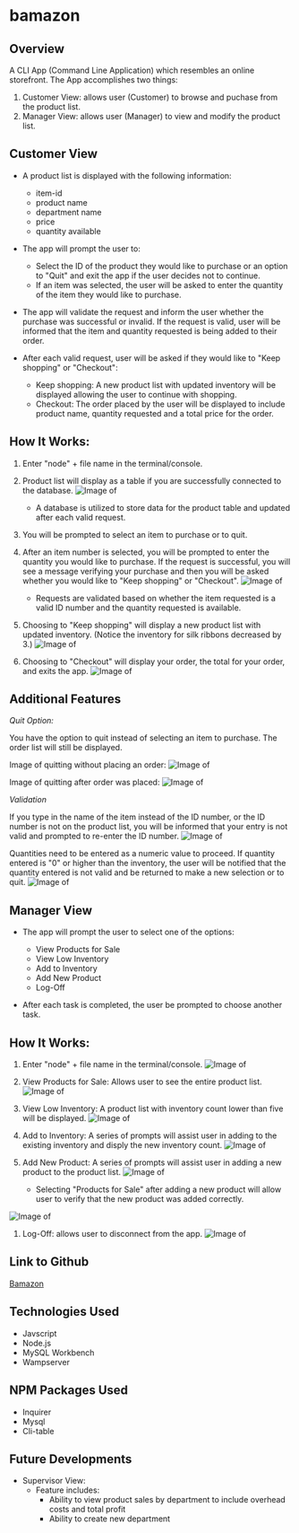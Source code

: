 # bamazon

## Overview
A CLI App (Command Line Application) which resembles an online storefront. The App accomplishes two things:
1. Customer View: allows user (Customer) to browse and puchase from the product list.
1. Manager View: allows user (Manager) to view and modify the product list.

## Customer View
* A product list is displayed with the following information:
    * item-id
    * product name
    * department name
    * price
    * quantity available

* The app will prompt the user to:
    * Select the ID of the product they would like to purchase or an option to "Quit" and exit the app if the user decides not to continue.
    * If an item was selected, the user will be asked to enter the quantity of the item they would like to purchase.

* The app will validate the request and inform the user whether the purchase was successful or invalid. If the request is valid, user will be informed that the item and quantity requested is being added to their order.

* After each valid request, user will be asked if they would like to "Keep shopping" or "Checkout":
    * Keep shopping: A new product list with updated inventory will be displayed allowing the user to continue with shopping.
    * Checkout: The order placed by the user will be displayed to include product name, quantity requested and a total price for the order.

## How It Works:
1. Enter "node" + file name in the terminal/console.
1. Product list will display as a table if you are successfully connected to the database.
![Image of ](images/display.JPG)
    * A database is utilized to store data for the product table and updated after each valid request.

1. You will be prompted to select an item to purchase or to quit.
1. After an item number is selected, you will be prompted to enter the quantity you would like to purchase. If the request is successful, you will see a message verifying your purchase and then you will be asked whether you would like to "Keep shopping" or "Checkout".
![Image of ](images/order.JPG)
    * Requests are validated based on whether the item requested is a valid ID number and the quantity requested is available.

1. Choosing to "Keep shopping" will display a new product list with updated inventory. (Notice the inventory for silk ribbons decreased by 3.)
![Image of ](images/newDisplay.JPG)

1. Choosing to "Checkout" will display your order, the total for your order, and exits the app.
![Image of ](images/checkout.JPG)

## Additional Features
*Quit Option:*

You have the option to quit instead of selecting an item to purchase. The order list will still be displayed.

Image of quitting without placing an order:
![Image of ](images/quit.JPG)

Image of quitting after order was placed:
![Image of ](images/quit2.JPG)

*Validation*

If you type in the name of the item instead of the ID number, or the ID number is not on the product list, you will be informed that your entry is not valid and prompted to re-enter the ID number.
![Image of ](images/entry.JPG)

Quantities need to be entered as a numeric value to proceed. If quantity entered is "0" or higher than the inventory, the user will be notified that the quantity entered is not valid and be returned to make a new selection or to quit.
![Image of ](images/quantity.JPG)

## Manager View
* The app will prompt the user to select one of the options:
    * View Products for Sale
    * View Low Inventory
    * Add to Inventory
    * Add New Product
    * Log-Off

* After each task is completed, the user be prompted to choose another task.

## How It Works:
1. Enter "node" + file name in the terminal/console.
![Image of ](images/mPrompt.JPG)

1. View Products for Sale: Allows user to see the entire product list.
![Image of ](images/mDisplay.JPG)

1. View Low Inventory: A product list with inventory count lower than five will be displayed.
![Image of ](images/mLowInventory.JPG)

1. Add to Inventory: A series of prompts will assist user in adding to the existing inventory and disply the new inventory count.
![Image of ](images/mAddInventory.JPG)

1. Add New Product: A series of prompts will assist user in adding a new product to the product list.
![Image of ](images/mAddProduct.JPG)
    * Selecting "Products for Sale" after adding a new product will allow user to verify that the new product was added correctly.

![Image of ](images/mAddPDisplay.JPG)

1. Log-Off: allows user to disconnect from the app.
![Image of ](images/mLogoff.JPG)

## Link to Github
[Bamazon](https:https://github.com/cftgithub/bamazon)

## Technologies Used
* Javscript
* Node.js
* MySQL Workbench
* Wampserver

## NPM Packages Used
* Inquirer
* Mysql
* Cli-table

## Future Developments
* Supervisor View:
    * Feature includes:
        * Ability to view product sales by department to include overhead costs and total profit
        * Ability to create new department
